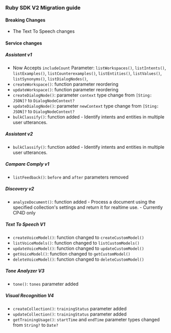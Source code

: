 ### Ruby SDK V2 Migration guide

#### Breaking Changes
* The Text To Speech changes

#### Service changes

##### Assistant v1

* Now Accepts `includeCount` Parameter: `listWorkspaces()`, `listIntents()`, `listExamples()`, `listCounterexamples()`, `listEntities()`, `listValues()`, `listSynonyms()`, `listDialogNodes()`, 
* `createWorkspace()`: function parameter reordering
* `updateWorkspace()`: function parameter reordering
* `createDialogNode()`: parameter `context` type change from `[Sting: JSON]?` to `DialogNodeContext?`
* `updateDialogNode()`: parameter `newContext` type change from `[Sting: JSON]?` to `DialogNodeContext?`
* `bulkClassify()`: function added - Identify intents and entities in multiple user utterances.

##### Assistant v2
* `bulkClassify()`: function added - Identify intents and entities in multiple user utterances.

##### Compare Comply v1
* `listFeedback()`: `before` and `after` parameters removed

##### Discovery v2
* `analyzeDocument()`: function added - Process a document using the specified collection's settings and return it for realtime use. - Currently CP4D only

##### Text To Speech V1
* `createVoiceModel()`: function changed to `createCustomModel()`
* `listVoiceModels()`: function changed to `listCustomModels()`
* `updateVoiceModel()`: function changed to `updateCustomModel()`
* `getVoiceModel()`: function changed to `getCustomModel()`
* `deleteVoiceModel()`: function changed to `deleteCustomModel()`

##### Tone Analyzer V3
* `tone()`: `tones` parameter added

##### Visual Recognition V4
* `createCollection()`: `trainingStatus` parameter added
* `updateCollection()`: `trainingStatus` parameter added
* `getTrainingUsage()`: `startTime` and `endTime` parameter types changed from `String?` to `Date?`
